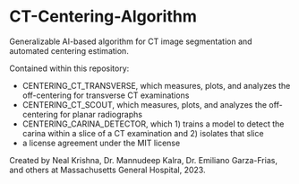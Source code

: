 # CT-Centering-Algorithm
Generalizable AI-based algorithm for CT image segmentation and automated centering estimation.

Contained within this repository: 
- CENTERING_CT_TRANSVERSE, which measures, plots, and analyzes the off-centering for transverse CT examinations
- CENTERING_CT_SCOUT, which measures, plots, and analyzes the off-centering for planar radiographs
- CENTERING_CARINA_DETECTOR, which 1) trains a model to detect the carina within a slice of a CT examination and 2) isolates that slice 
- a license agreement under the MIT license

Created by Neal Krishna, Dr. Mannudeep Kalra, Dr. Emiliano Garza-Frias, and others at Massachusetts General Hospital, 2023. 

